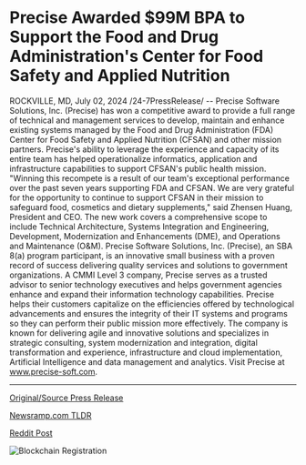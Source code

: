 # Precise Awarded $99M BPA to Support the Food and Drug Administration's Center for Food Safety and Applied Nutrition

ROCKVILLE, MD, July 02, 2024 /24-7PressRelease/ -- Precise Software Solutions, Inc. (Precise) has won a competitive award to provide a full range of technical and management services to develop, maintain and enhance existing systems managed by the Food and Drug Administration (FDA) Center for Food Safety and Applied Nutrition (CFSAN) and other mission partners.  Precise's ability to leverage the experience and capacity of its entire team has helped operationalize informatics, application and infrastructure capabilities to support CFSAN's public health mission.   "Winning this recompete is a result of our team's exceptional performance over the past seven years supporting FDA and CFSAN. We are very grateful for the opportunity to continue to support CFSAN in their mission to safeguard food, cosmetics and dietary supplements," said Zhensen Huang, President and CEO.   The new work covers a comprehensive scope to include Technical Architecture, Systems Integration and Engineering, Development, Modernization and Enhancements (DME), and Operations and Maintenance (O&M).  Precise Software Solutions, Inc. (Precise), an SBA 8(a) program participant, is an innovative small business with a proven record of success delivering quality services and solutions to government organizations. A CMMI Level 3 company, Precise serves as a trusted advisor to senior technology executives and helps government agencies enhance and expand their information technology capabilities. Precise helps their customers capitalize on the efficiencies offered by technological advancements and ensures the integrity of their IT systems and programs so they can perform their public mission more effectively. The company is known for delivering agile and innovative solutions and specializes in strategic consulting, system modernization and integration, digital transformation and experience, infrastructure and cloud implementation, Artificial Intelligence and data management and analytics. Visit Precise at www.precise-soft.com. 

---

[Original/Source Press Release](https://www.24-7pressrelease.com/press-release/512210/precise-awarded-99m-bpa-to-support-the-food-and-drug-administrations-center-for-food-safety-and-applied-nutrition)
                    

[Newsramp.com TLDR](None) 



[Reddit Post](https://www.reddit.com/r/AwardsAndRecognition/comments/1dtpx2f/precise_software_solutions_inc_wins_competitive/) 



![Blockchain Registration](https://cdn.newsramp.app/24-7PressRelease/qrcode/247/2/plum_G7R.webp)